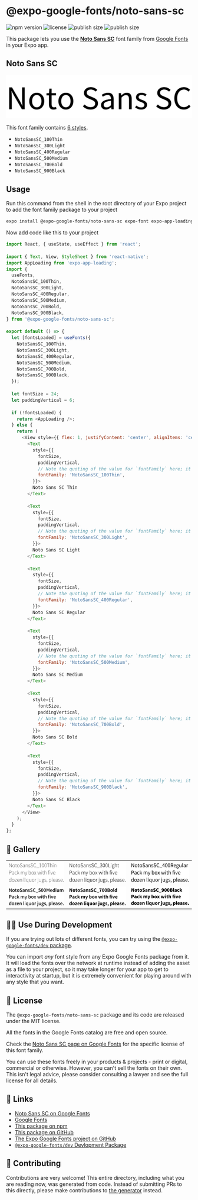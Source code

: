 # @expo-google-fonts/noto-sans-sc

![npm version](https://flat.badgen.net/npm/v/@expo-google-fonts/noto-sans-sc)
![license](https://flat.badgen.net/github/license/expo/google-fonts)
![publish size](https://flat.badgen.net/packagephobia/install/@expo-google-fonts/noto-sans-sc)
![publish size](https://flat.badgen.net/packagephobia/publish/@expo-google-fonts/noto-sans-sc)

This package lets you use the [**Noto Sans SC**](https://fonts.google.com/specimen/Noto+Sans+SC) font family from [Google Fonts](https://fonts.google.com/) in your Expo app.

## Noto Sans SC

![Noto Sans SC](./font-family.png)

This font family contains [6 styles](#-gallery).

- `NotoSansSC_100Thin`
- `NotoSansSC_300Light`
- `NotoSansSC_400Regular`
- `NotoSansSC_500Medium`
- `NotoSansSC_700Bold`
- `NotoSansSC_900Black`

## Usage

Run this command from the shell in the root directory of your Expo project to add the font family package to your project
```sh
expo install @expo-google-fonts/noto-sans-sc expo-font expo-app-loading
```

Now add code like this to your project
```js
import React, { useState, useEffect } from 'react';

import { Text, View, StyleSheet } from 'react-native';
import AppLoading from 'expo-app-loading';
import {
  useFonts,
  NotoSansSC_100Thin,
  NotoSansSC_300Light,
  NotoSansSC_400Regular,
  NotoSansSC_500Medium,
  NotoSansSC_700Bold,
  NotoSansSC_900Black,
} from '@expo-google-fonts/noto-sans-sc';

export default () => {
  let [fontsLoaded] = useFonts({
    NotoSansSC_100Thin,
    NotoSansSC_300Light,
    NotoSansSC_400Regular,
    NotoSansSC_500Medium,
    NotoSansSC_700Bold,
    NotoSansSC_900Black,
  });

  let fontSize = 24;
  let paddingVertical = 6;

  if (!fontsLoaded) {
    return <AppLoading />;
  } else {
    return (
      <View style={{ flex: 1, justifyContent: 'center', alignItems: 'center' }}>
        <Text
          style={{
            fontSize,
            paddingVertical,
            // Note the quoting of the value for `fontFamily` here; it expects a string!
            fontFamily: 'NotoSansSC_100Thin',
          }}>
          Noto Sans SC Thin
        </Text>

        <Text
          style={{
            fontSize,
            paddingVertical,
            // Note the quoting of the value for `fontFamily` here; it expects a string!
            fontFamily: 'NotoSansSC_300Light',
          }}>
          Noto Sans SC Light
        </Text>

        <Text
          style={{
            fontSize,
            paddingVertical,
            // Note the quoting of the value for `fontFamily` here; it expects a string!
            fontFamily: 'NotoSansSC_400Regular',
          }}>
          Noto Sans SC Regular
        </Text>

        <Text
          style={{
            fontSize,
            paddingVertical,
            // Note the quoting of the value for `fontFamily` here; it expects a string!
            fontFamily: 'NotoSansSC_500Medium',
          }}>
          Noto Sans SC Medium
        </Text>

        <Text
          style={{
            fontSize,
            paddingVertical,
            // Note the quoting of the value for `fontFamily` here; it expects a string!
            fontFamily: 'NotoSansSC_700Bold',
          }}>
          Noto Sans SC Bold
        </Text>

        <Text
          style={{
            fontSize,
            paddingVertical,
            // Note the quoting of the value for `fontFamily` here; it expects a string!
            fontFamily: 'NotoSansSC_900Black',
          }}>
          Noto Sans SC Black
        </Text>
      </View>
    );
  }
};

```

## 🔡 Gallery


||||
|-|-|-|
|![NotoSansSC_100Thin](./NotoSansSC_100Thin.ttf.png)|![NotoSansSC_300Light](./NotoSansSC_300Light.ttf.png)|![NotoSansSC_400Regular](./NotoSansSC_400Regular.ttf.png)||
|![NotoSansSC_500Medium](./NotoSansSC_500Medium.ttf.png)|![NotoSansSC_700Bold](./NotoSansSC_700Bold.ttf.png)|![NotoSansSC_900Black](./NotoSansSC_900Black.ttf.png)||


## 👩‍💻 Use During Development

If you are trying out lots of different fonts, you can try using the [`@expo-google-fonts/dev` package](https://github.com/expo/google-fonts/tree/master/font-packages/dev#readme).

You can import *any* font style from any Expo Google Fonts package from it. It will load the fonts
over the network at runtime instead of adding the asset as a file to your project, so it may take longer
for your app to get to interactivity at startup, but it is extremely convenient
for playing around with any style that you want.

## 📖 License

The `@expo-google-fonts/noto-sans-sc` package and its code are released under the MIT license.

All the fonts in the Google Fonts catalog are free and open source.

Check the [Noto Sans SC page on Google Fonts](https://fonts.google.com/specimen/Noto+Sans+SC) for the specific license of this font family.

You can use these fonts freely in your products & projects - print or digital, commercial or otherwise. However, you can't sell the fonts on their own. This isn't legal advice, please consider consulting a lawyer and see the full license for all details.

## 🔗 Links

- [Noto Sans SC on Google Fonts](https://fonts.google.com/specimen/Noto+Sans+SC)
- [Google Fonts](https://fonts.google.com/)
- [This package on npm](https://www.npmjs.com/package/@expo-google-fonts/noto-sans-sc)
- [This package on GitHub](https://github.com/expo/google-fonts/tree/master/font-packages/noto-sans-sc)
- [The Expo Google Fonts project on GitHub](https://github.com/expo/google-fonts)
- [`@expo-google-fonts/dev` Devlopment Package](https://github.com/expo/google-fonts/tree/master/font-packages/dev)

## 🤝 Contributing

Contributions are very welcome! This entire directory, including what you are reading now, was generated from code. Instead of submitting PRs to this directly, please make contributions to [the generator](https://github.com/expo/google-fonts/tree/master/packages/generator) instead.
